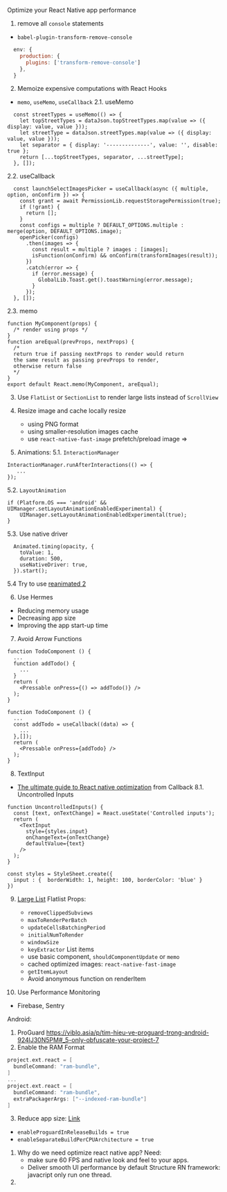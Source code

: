 Optimize your React Native app performance


1. remove all `console` statements
 - `babel-plugin-transform-remove-console`

```js
  env: {
    production: {
      plugins: ['transform-remove-console']
    },
  }
```



2. Memoize expensive computations with React Hooks
  - `memo`, `useMemo`, `useCallback`
2.1. useMemo
```tsx
  const streetTypes = useMemo(() => {
    let topStreetTypes = dataJson.topStreetTypes.map(value => ({ display: value, value }));
    let streetType = dataJson.streetTypes.map(value => ({ display: value, value }));
    let separator = { display: '--------------', value: '', disable: true };
    return [...topStreetTypes, separator, ...streetType];
  }, []);
```

2.2. useCallback

```tsx
  const launchSelectImagesPicker = useCallback(async ({ multiple, option, onConfirm }) => {
    const grant = await PermissionLib.requestStoragePermission(true);
    if (!grant) {
      return [];
    }
    const configs = multiple ? DEFAULT_OPTIONS.multiple : merge(option, DEFAULT_OPTIONS.image);
    openPicker(configs)
      .then(images => {
        const result = multiple ? images : [images];
        isFunction(onConfirm) && onConfirm(transformImages(result));
      })
      .catch(error => {
        if (error.message) {
          GlobalLib.Toast.get().toastWarning(error.message);
        }
      });
  }, []);
```

2.3. memo

```tsx
function MyComponent(props) {
  /* render using props */
}
function areEqual(prevProps, nextProps) {
  /*
  return true if passing nextProps to render would return
  the same result as passing prevProps to render,
  otherwise return false
  */
}
export default React.memo(MyComponent, areEqual);
```


3. Use `FlatList` or `SectionList` to render large lists instead of `ScrollView`

4. Resize image and cache locally 
  resize
     - using PNG format
     - using smaller-resolution images
  cache
    - use `react-native-fast-image`
  prefetch/preload image => 

1. Animations: 
5.1. `InteractionManager`


```tsx
InteractionManager.runAfterInteractions(() => {
   ...
});
```
5.2. `LayoutAnimation`

```tsx
if (Platform.OS === 'android' && UIManager.setLayoutAnimationEnabledExperimental) {
    UIManager.setLayoutAnimationEnabledExperimental(true);
}

```

5.3. Use native driver
```tsx
  Animated.timing(opacity, {
    toValue: 1,
    duration: 500,
    useNativeDriver: true,
  }).start();
```

5.4 Try to use [reanimated 2](https://github.com/software-mansion/react-native-reanimated)


6. Use Hermes
 - Reducing memory usage
 - Decreasing app size
 - Improving the app start-up time

7. Avoid Arrow Functions

```tsx
function TodoComponent () {
  ...
  function addTodo() {
    ...
  }
  return (
    <Pressable onPress={() => addTodo()} />
  );
}
```

```tsx
function TodoComponent () {
  ...
  const addTodo = useCallback((data) => {
    ...
  },[]);
  return (
    <Pressable onPress={addTodo} />
  );
}
```

8. TextInput
  - [The ultimate guide to React native optimization](https://www.callstack.com/blog/the-ultimate-guide-to-react-native-optimization) from Callback 
8.1. Uncontrolled Inputs
```tsx
function UncontrolledInputs() {
  const [text, onTextChange] = React.useState('Controlled inputs');
  return (
    <TextInput
      style={styles.input}
      onChangeText={onTextChange}
      defaultValue={text}
    />
  );
}

const styles = StyleSheet.create({
  input : {  borderWidth: 1, height: 100, borderColor: 'blue' }
})
```

9. [Large List](https://reactnative.dev/docs/0.64/optimizing-flatlist-configuration)
  Flatlist Props:
   - `removeClippedSubviews`
   - `maxToRenderPerBatch`
   - `updateCellsBatchingPeriod`
   - `initialNumToRender`
   - `windowSize`
   - `keyExtractor`
  List items
   - use basic component,  `shouldComponentUpdate` or `memo`
   - cached optimized images: `react-native-fast-image`
   - `getItemLayout`
   - Avoid anonymous function on renderItem



10. Use Performance Monitoring
  - Firebase, Sentry

Android: 
1. ProGuard
https://viblo.asia/p/tim-hieu-ve-proguard-trong-android-924lJ30N5PM#_5-only-obfuscate-your-project-7
2. Enable the RAM Format
  ```gradle
  project.ext.react = [
    bundleCommand: "ram-bundle",
  ]
  ...
  project.ext.react = [
    bundleCommand: "ram-bundle",
    extraPackagerArgs: ["--indexed-ram-bundle"]
  ]
  ```

3. Reduce app size: [Link](https://developer.android.com/guide/app-bundle) 
  - `enableProguardInReleaseBuilds = true`
  - `enableSeparateBuildPerCPUArchitecture = true`



1. Why do we need optimize react native app?
  Need: 
   - make sure 60 FPS and native look and feel to your apps.
   - Deliver smooth UI performance by default
  Structure RN framework: javacript only run one thread.
2. 
